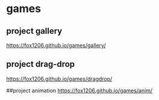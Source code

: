 # games

## project gallery
https://fox1206.github.io/games/gallery/

## project drag-drop
https://fox1206.github.io/games/dragdrop/

##project animation
https://fox1206.github.io/games/anim/
